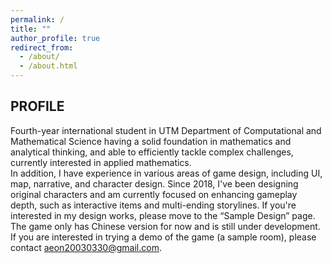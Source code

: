```yaml
---
permalink: /
title: ""
author_profile: true
redirect_from: 
  - /about/
  - /about.html
---
```




## PROFILE

Fourth-year international student in UTM Department of Computational and Mathematical Science having a solid foundation in mathematics and analytical thinking, and able to efficiently tackle complex challenges, currently interested in applied mathematics. <br />
In addition, I have experience in various areas of game design, including UI, map, narrative, and character design. Since 2018, I've been designing original characters and am currently focused on enhancing gameplay depth, such as interactive items and multi-ending storylines. If you're interested in my design works, please move to the “Sample Design” page. The game only has Chinese version for now and is still under development. If you are interested in trying a demo of the game (a sample room), please contact aeon20030330@gmail.com.


